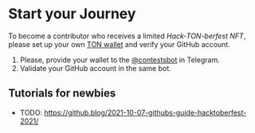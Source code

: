 # Start your Journey

To become a contributor who receives a limited *Hack-TON-berfest NFT*, please set up your own [TON wallet](https://ton.org/wallets) and verify your GitHub account.

1. Please, provide your wallet to the [@contestsbot](#) in Telegram.
2. Validate your GitHub account in the same bot.

## Tutorials for newbies

* TODO: https://github.blog/2021-10-07-githubs-guide-hacktoberfest-2021/